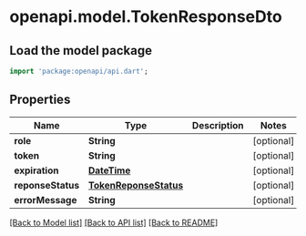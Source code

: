 # openapi.model.TokenResponseDto

## Load the model package
```dart
import 'package:openapi/api.dart';
```

## Properties
Name | Type | Description | Notes
------------ | ------------- | ------------- | -------------
**role** | **String** |  | [optional] 
**token** | **String** |  | [optional] 
**expiration** | [**DateTime**](DateTime.md) |  | [optional] 
**reponseStatus** | [**TokenReponseStatus**](TokenReponseStatus.md) |  | [optional] 
**errorMessage** | **String** |  | [optional] 

[[Back to Model list]](../README.md#documentation-for-models) [[Back to API list]](../README.md#documentation-for-api-endpoints) [[Back to README]](../README.md)


